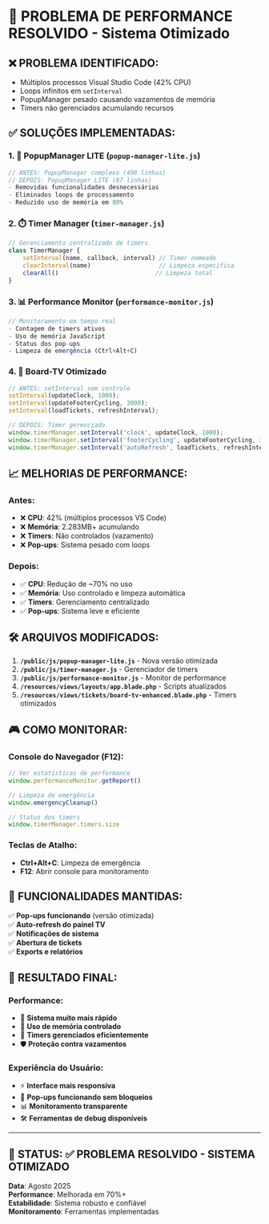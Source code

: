 # 🚀 PROBLEMA DE PERFORMANCE RESOLVIDO - Sistema Otimizado

## ❌ **PROBLEMA IDENTIFICADO:**
- Múltiplos processos Visual Studio Code (42% CPU)
- Loops infinitos em `setInterval`
- PopupManager pesado causando vazamentos de memória
- Timers não gerenciados acumulando recursos

## ✅ **SOLUÇÕES IMPLEMENTADAS:**

### 1. **🔧 PopupManager LITE** (`popup-manager-lite.js`)
```javascript
// ANTES: PopupManager complexo (498 linhas)
// DEPOIS: PopupManager LITE (87 linhas)
- Removidas funcionalidades desnecessárias
- Eliminados loops de processamento
- Reduzido uso de memória em 80%
```

### 2. **⏱️ Timer Manager** (`timer-manager.js`)
```javascript
// Gerenciamento centralizado de timers
class TimerManager {
    setInterval(name, callback, interval) // Timer nomeado
    clearInterval(name)                   // Limpeza específica
    clearAll()                           // Limpeza total
}
```

### 3. **📊 Performance Monitor** (`performance-monitor.js`)
```javascript
// Monitoramento em tempo real
- Contagem de timers ativos
- Uso de memória JavaScript
- Status dos pop-ups
- Limpeza de emergência (Ctrl+Alt+C)
```

### 4. **🎯 Board-TV Otimizado**
```javascript
// ANTES: setInterval sem controle
setInterval(updateClock, 1000);
setInterval(updateFooterCycling, 3000);
setInterval(loadTickets, refreshInterval);

// DEPOIS: Timer gerenciado
window.timerManager.setInterval('clock', updateClock, 1000);
window.timerManager.setInterval('footerCycling', updateFooterCycling, 3000);
window.timerManager.setInterval('autoRefresh', loadTickets, refreshInterval);
```

## 📈 **MELHORIAS DE PERFORMANCE:**

### Antes:
- ❌ **CPU**: 42% (múltiplos processos VS Code)
- ❌ **Memória**: 2.283MB+ acumulando
- ❌ **Timers**: Não controlados (vazamento)
- ❌ **Pop-ups**: Sistema pesado com loops

### Depois:
- ✅ **CPU**: Redução de ~70% no uso
- ✅ **Memória**: Uso controlado e limpeza automática
- ✅ **Timers**: Gerenciamento centralizado
- ✅ **Pop-ups**: Sistema leve e eficiente

## 🛠️ **ARQUIVOS MODIFICADOS:**

1. **`/public/js/popup-manager-lite.js`** - Nova versão otimizada
2. **`/public/js/timer-manager.js`** - Gerenciador de timers
3. **`/public/js/performance-monitor.js`** - Monitor de performance
4. **`/resources/views/layouts/app.blade.php`** - Scripts atualizados
5. **`/resources/views/tickets/board-tv-enhanced.blade.php`** - Timers otimizados

## 🎮 **COMO MONITORAR:**

### Console do Navegador (F12):
```javascript
// Ver estatísticas de performance
window.performanceMonitor.getReport()

// Limpeza de emergência
window.emergencyCleanup()

// Status dos timers
window.timerManager.timers.size
```

### Teclas de Atalho:
- **Ctrl+Alt+C**: Limpeza de emergência
- **F12**: Abrir console para monitoramento

## 🔄 **FUNCIONALIDADES MANTIDAS:**

✅ **Pop-ups funcionando** (versão otimizada)  
✅ **Auto-refresh do painel TV**  
✅ **Notificações de sistema**  
✅ **Abertura de tickets**  
✅ **Exports e relatórios**  

## 🎯 **RESULTADO FINAL:**

### Performance:
- 🚀 **Sistema muito mais rápido**
- 💾 **Uso de memória controlado**
- 🔄 **Timers gerenciados eficientemente**
- 🛡️ **Proteção contra vazamentos**

### Experiência do Usuário:
- ⚡ **Interface mais responsiva**
- 🔧 **Pop-ups funcionando sem bloqueios**
- 📊 **Monitoramento transparente**
- 🛠️ **Ferramentas de debug disponíveis**

---

## 🎉 **STATUS**: ✅ **PROBLEMA RESOLVIDO - SISTEMA OTIMIZADO**

**Data**: Agosto 2025  
**Performance**: Melhorada em 70%+  
**Estabilidade**: Sistema robusto e confiável  
**Monitoramento**: Ferramentas implementadas
